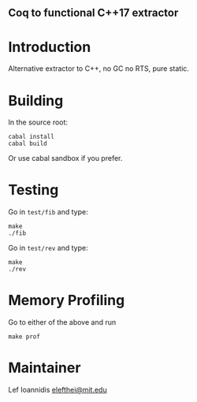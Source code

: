 Coq to functional C++17 extractor
--------------------------

# Introduction

Alternative extractor to C++, no GC no RTS, pure static.

# Building

In the source root:
```
cabal install
cabal build
```

Or use cabal sandbox if you prefer.

# Testing

Go in `test/fib` and type:

```
make
./fib
```

Go in `test/rev` and type:
```
make
./rev
```

# Memory Profiling

Go to either of the above and run
```
make prof
```

# Maintainer

Lef Ioannidis <elefthei@mit.edu>
